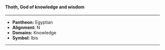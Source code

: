 #### Thoth, God of knowledge and wisdom
___

- **Pantheon:** Egyptian
- **Alignment:** N
- **Domains:** Knowledge
- **Symbol:** Ibis
___
